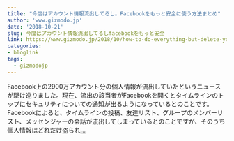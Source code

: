 ```yaml
---
title: "今度はアカウント情報流出してるし。Facebookをもっと安全に使う方法まとめ"
author: 'www.gizmodo.jp'
date: '2018-10-21'
slug: 今度はアカウント情報流出してるしfacebookをもっと安全
link: https://www.gizmodo.jp/2018/10/how-to-do-everything-but-delete-your-facebook-profile.html
categories:
- bloglink
tags:
  - gizmodojp
---
```


Facebook上の2900万アカウント分の個人情報が流出していたというニュースが駆け巡りました。現在、流出の該当者がFacebookを開くとタイムラインのトップにセキュリティについての通知が出るようになっているとのことです。Facebookによると、タイムラインの投稿、友達リスト、グループのメンバーリスト、メッセンジャーの会話が流出してしまっているとのことですが、そのうち個人情報はどれだけ盗られ[... <i class="fas fa-external-link-alt"></i>](https://www.gizmodo.jp/2018/10/how-to-do-everything-but-delete-your-facebook-profile.html)

